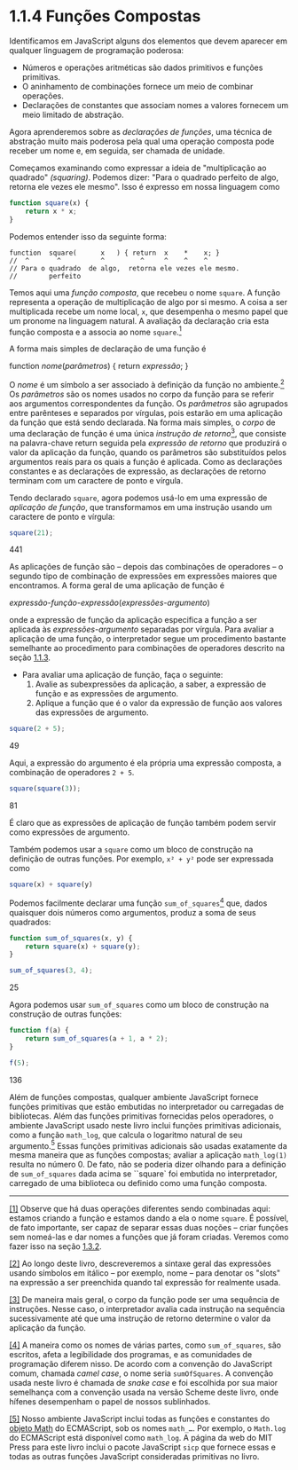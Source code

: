 # 1.1.4 Funções Compostas

Identificamos em JavaScript alguns dos elementos que devem aparecer em qualquer linguagem de programação poderosa:

- Números e operações aritméticas são dados primitivos e funções primitivas.
- O aninhamento de combinações fornece um meio de combinar operações.
- Declarações de constantes que associam nomes a valores fornecem um meio limitado de abstração.

Agora aprenderemos sobre as *declarações de funções*, uma técnica de abstração muito mais poderosa pela qual uma operação composta pode receber um nome e, em seguida, ser chamada de unidade.

Começamos examinando como expressar a ideia de "multiplicação ao quadrado" *(squaring)*. Podemos dizer: "Para o quadrado perfeito de algo, retorna ele vezes ele mesmo". Isso é expresso em nossa linguagem como

```js
function square(x) {
    return x * x;
}
```

Podemos entender isso da seguinte forma:

```text
function  square(      x   ) { return  x    *    x; }
//  ^       ^          ^         ^     ^    ^    ^
// Para o quadrado  de algo,  retorna ele vezes ele mesmo.
//        perfeito
```

<a name="#footnote-link-1"></a>
Temos aqui uma *função composta*, que recebeu o nome `square`. A função representa a operação de multiplicação de algo por si mesmo. A coisa a ser multiplicada recebe um nome local, `x`, que desempenha o mesmo papel que um pronome na linguagem natural. A avaliação da declaração cria esta função composta e a associa ao nome `square`.[<sup>1</sup>](#footnote-1)

A forma mais simples de declaração de uma função é

  function *nome*(*parâmetros*) { return *expressão*; }

<a name="#footnote-link-2"></a> <a name="#footnote-link-3"></a>
O *nome* é um símbolo a ser associado à definição da função no ambiente.[<sup>2</sup>](#footnote-2) Os *parâmetros* são os nomes usados no corpo da função para se referir aos argumentos correspondentes da função. Os *parâmetros* são agrupados entre parênteses e separados por vírgulas, pois estarão em uma aplicação da função que está sendo declarada. Na forma mais simples, o *corpo* de uma declaração de função é uma única *instrução de retorno*[<sup>3</sup>](#footnote-3), que consiste na palavra-chave return seguida pela *expressão de retorno* que produzirá o valor da aplicação da função, quando os parâmetros são substituídos pelos argumentos reais para os quais a função é aplicada. Como as declarações constantes e as declarações de expressão, as declarações de retorno terminam com um caractere de ponto e vírgula.

Tendo declarado `square`, agora podemos usá-lo em uma expressão de *aplicação de função*, que transformamos em uma instrução usando um caractere de ponto e vírgula:

```js
square(21); 
```

441

As aplicações de função são – depois das combinações de operadores – o segundo tipo de combinação de expressões em expressões maiores que encontramos. A forma geral de uma aplicação de função é

*expressão-função*-*expressão*(*expressões-argumento*)

onde a expressão de função da aplicação especifica a função a ser aplicada às *expressões-argumento* separadas por vírgula. Para avaliar a aplicação de uma função, o interpretador segue um procedimento bastante semelhante ao procedimento para combinações de operadores descrito na seção [1.1.3](1.1.3.md).

- Para avaliar uma aplicação de função, faça o seguinte:
   1. Avalie as subexpressões da aplicação, a saber, a expressão de função e as expressões de argumento.
   2. Aplique a função que é o valor da expressão de função aos valores das expressões de argumento.

```js
square(2 + 5); 
```

49

Aqui, a expressão do argumento é ela própria uma expressão composta, a combinação de operadores `2 + 5`.

```js
square(square(3)); 
```

81

É claro que as expressões de aplicação de função também podem servir como expressões de argumento.

Também podemos usar a `square` como um bloco de construção na definição de outras funções. Por exemplo, `x² + y²` pode ser expressada como

```js
square(x) + square(y)
```

<a name="#footnote-link-4"></a>
Podemos facilmente declarar uma função `sum_of_squares`[<sup>4</sup>](#footnote-4) que, dados quaisquer dois números como argumentos, produz a soma de seus quadrados:

```js
function sum_of_squares(x, y) {
    return square(x) + square(y);
}
```

```js
sum_of_squares(3, 4); 
```

25

Agora podemos usar `sum_of_squares` como um bloco de construção na construção de outras funções:

```js
function f(a) {
    return sum_of_squares(a + 1, a * 2);
}
```

```js
f(5);
```

136

<a name="#footnote-link-5"></a>
Além de funções compostas, qualquer ambiente JavaScript fornece funções primitivas que estão embutidas no interpretador ou carregadas de bibliotecas. Além das funções primitivas fornecidas pelos operadores, o ambiente JavaScript usado neste livro inclui funções primitivas adicionais, como a função `math_log`, que calcula o logaritmo natural de seu argumento.[<sup>5</sup>](#footnote-5) Essas funções primitivas adicionais são usadas exatamente da mesma maneira que as funções compostas; avaliar a aplicação `math_log(1)` resulta no número 0. De fato, não se poderia dizer olhando para a definição de `sum_of_squares` dada acima se ``square` foi embutida no interpretador, carregado de uma biblioteca ou definido como uma função composta.

----

<a name="#footnote-1"></a> [[1]](#footnote-link-1) Observe que há duas operações diferentes sendo combinadas aqui: estamos criando a função e estamos dando a ela o nome `square`. É possível, de fato importante, ser capaz de separar essas duas noções – criar funções sem nomeá-las e dar nomes a funções que já foram criadas. Veremos como fazer isso na seção [1.3.2](1.3.2.md).

<a name="#footnote-2"></a> [[2]](#footnote-link-2) Ao longo deste livro, descreveremos a sintaxe geral das expressões usando símbolos em itálico – por exemplo, nome – para denotar os "slots" na expressão a ser preenchida quando tal expressão for realmente usada.

<a name="#footnote-3"></a> [[3]](#footnote-link-3) De maneira mais geral, o corpo da função pode ser uma sequência de instruções. Nesse caso, o interpretador avalia cada instrução na sequência sucessivamente até que uma instrução de retorno determine o valor da aplicação da função.

<a name="#footnote-4"></a> [[4]](#footnote-link-4) A maneira como os nomes de várias partes, como `sum_of_squares`, são escritos, afeta a legibilidade dos programas, e as comunidades de programação diferem nisso. De acordo com a convenção do JavaScript comum, chamada *camel case*, o nome seria `sumOfSquares`. A convenção usada neste livro é chamada de *snake case* e foi escolhida por sua maior semelhança com a convenção usada na versão Scheme deste livro, onde hífenes desempenham o papel de nossos sublinhados.

<a name="#footnote-5"></a> [[5]](#footnote-link-5) Nosso ambiente JavaScript inclui todas as funções e constantes do [objeto Math](https://www.ecma-international.org/ecma-262/9.0/index.html#sec-math-object) do ECMAScript, sob os nomes `math_…`. Por exemplo, o `Math.log` do ECMAScript está disponível como `math_log`. A página da web do MIT Press para este livro inclui o pacote JavaScript `sicp` que fornece essas e todas as outras funções JavaScript consideradas primitivas no livro.
